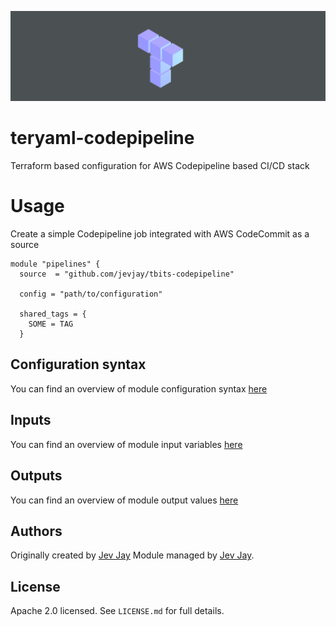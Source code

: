 ![teryaml logo](./img/tbits-logo.png)

# teryaml-codepipeline

Terraform based configuration for AWS Codepipeline based CI/CD stack

# Usage

Create a simple Codepipeline job integrated with AWS CodeCommit as a source

```hcl
module "pipelines" {
  source  = "github.com/jevjay/tbits-codepipeline"

  config = "path/to/configuration"
  
  shared_tags = {
    SOME = TAG
  }
```

## Configuration syntax

You can find an overview of module configuration syntax [here](docs/configuration.md)

## Inputs

You can find an overview of module input variables [here](docs/in.md)

## Outputs

You can find an overview of module output values [here](docs/out.md)

## Authors

Originally created by [Jev Jay](https://github.com/jevjay)
Module managed by [Jev Jay](https://github.com/jevjay).

## License

Apache 2.0 licensed. See `LICENSE.md` for full details.
